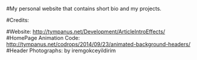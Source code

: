 #My personal website that contains short bio and my projects.

#Credits:

#Website: http://tympanus.net/Development/ArticleIntroEffects/
#HomePage Animation Code: http://tympanus.net/codrops/2014/09/23/animated-background-headers/
#Header Photographs: by iremgokceyildirim
